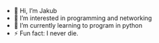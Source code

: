 - 👋 Hi, I’m Jakub
- 👀 I’m interested in programming and networking
- 🌱 I’m currently learning to program in python
- ⚡ Fun fact: I never die.

<!---
DexxTrix/DexxTrix is a ✨ special ✨ repository because its `README.md` (this file) appears on your GitHub profile.
You can click the Preview link to take a look at your changes.
--->
